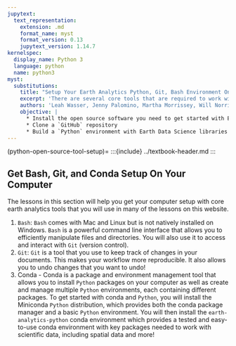 ```yaml
---
jupytext:
  text_representation:
    extension: .md
    format_name: myst
    format_version: 0.13
    jupytext_version: 1.14.7
kernelspec:
  display_name: Python 3
  language: python
  name: python3
myst:
  substitutions:
    title: "Setup Your Earth Analytics Python, Git, Bash Environment On Your Computer"
    excerpt: 'There are several core tools that are required to work with data. These include Shell/Bash, Git/Github and Python. Learn how to set all of these tools up on your computer so you can work with different types of data using open science workflows.'
    authors: 'Leah Wasser, Jenny Palomino, Martha Morrissey, Will Norris'
    objective: | 
      * Install the open source software you need to get started with Earth Data Science in `Python`
      * Clone a `GitHub` repository
      * Build a `Python` environment with Earth Data Science libraries
---
```


(python-open-source-tool-setup)=
:::{include} ../textbook-header.md
:::

## Get Bash, Git, and Conda Setup On Your Computer

The lessons in this section will help you get your computer setup with core earth analytics tools that you will use in many of the lessons on this website. 

1. `Bash`: `Bash` comes with Mac and Linux but is not natively installed on Windows. `Bash` is a powerful command line interface that allows you to efficiently manipulate files and directories. You will also use it to access and interact with `Git` (version control). 
2. `Git`: `Git` is a tool that you use to keep track of changes in your documents. This makes your workflow more reproducible. It also allows you to undo changes that you want to undo! 
3. Conda - Conda is a package and environment management tool that allows you to install `Python` packages on your computer as well as create and manage multiple `Python` environments, each containing different packages. To get started with conda and `Python`, you will install the Miniconda `Python` distribution, which provides both the conda package manager and a basic `Python` environment. You will then install the `earth-analytics-python` conda environment which provides a tested and easy-to-use conda environment with key packages needed to work with scientific data, including spatial data and more!

